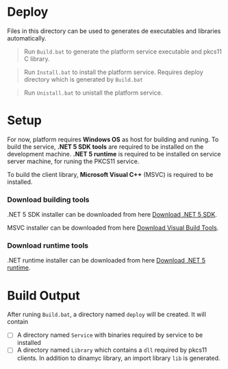 # Deploy
Files in this directory can be used to generates de executables and libraries automatically. 

>Run `Build.bat` to generate the platform service executable and pkcs11 C library.

>Run `Install.bat` to install the platform service. Requires deploy directory which is generated by  `Build.bat` 

>Run `Unistall.bat` to unistall the platform service.

# Setup
For now, platform requires **Windows OS** as host for building and runing. To build the  service, **.NET 5 SDK tools** are required to be installed on the development machine. **.NET 5 runtime** is required to be installed on service server machine, for runing the PKCS11 service.

To build the client library, **Microsoft Visual C++** (MSVC) is required to be installed.

### Download building tools
.NET 5 SDK installer can be downloaded from here   [Download .NET 5 SDK](https://dotnet.microsoft.com/download/dotnet/5.0).

MSVC installer can be downloaded from here [Download Visual Build Tools](https://visualstudio.microsoft.com/thank-you-downloading-visual-studio/?sku=BuildTools&rel=16).

### Download runtime tools
.NET runtime installer can be downloaded from here [Download .NET 5 runtime](https://dotnet.microsoft.com/download/dotnet/5.0).

# Build Output
After runing `Build.bat`, a directory named `deploy` will be created. It will contain

 - [ ] A directory named `Service` with binaries required by service to be installed
 - [ ] A directory named `Library` which contains a  `dll` required by pkcs11 clients. In addition to dinamyc library, an import library `lib` is generated.
